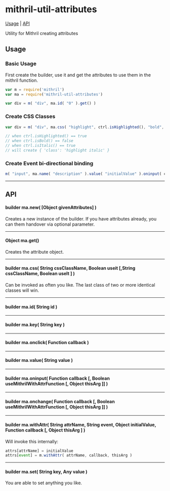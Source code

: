 # mithril-util-attributes

[Usage](#usage) | [API](#api)

Utility for Mithril creating attributes

## Usage

### Basic Usage

First create the builder, use it and get the attributes to use them in the mithril function.

```javascript
var m = require('mithril')
var ma = require('mithril-util-attributes')

var div = m( "div", ma.id( "0" ).get() )
```
### Create CSS Classes

```javascript
var div = m( "div", ma.css( "highlight", ctrl.isHighlighted(), "bold", ctrl.isBold(), "italic",  ctrl.isItalic() ).get() )

// when ctrl.isHighlighted() == true
// when ctrl.isBold() == false
// when ctrl.isItalic() == true
// will create { 'class': 'highlight italic' }
```

### Create Event bi-directional binding

```javascript
m( "input", ma.name( "description" ).value( "initialValue" ).oninput( ctrl.setDescription ).get() )
```

---

## API

#### builder ma.new( [Object givenAttributes] )

Creates a new instance of the builder. If you have attributes already, you can them handover via optional parameter. 

---
#### Object ma.get()

Creates the attribute object.

---
#### builder ma.css( String cssClassName, Boolean useit [,String cssClassName, Boolean useIt ] )

Can be invoked as often you like.
The last class of two or more identical classes will win.

---
#### builder ma.id( String id )

---
#### builder ma.key( String key )

---
#### builder ma.onclick( Function callback )

---
#### builder ma.value( String value )

---
#### builder ma.oninput( Function callback [, Boolean useMithrilWithAttrFunction [, Object thisArg ]] )

---
#### builder ma.onchange( Function callback [, Boolean useMithrilWithAttrFunction [, Object thisArg ]] )

---
#### builder ma.withAttr( String attrName, String event, Object initialValue, Function callback [, Object thisArg ] )

Will invoke this internally:
```javascript
attrs[attrName] = initialValue
attrs[event] = m.withAttr( attrName, callback, thisArg )
```

---

#### builder ma.set( String key, Any value )

You are able to set anything you like.
